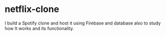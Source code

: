 # netflix-clone
I build a Spotify clone and host it using Firebase and database also to study how It works and its functionality.
